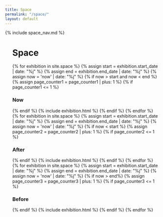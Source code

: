 ```yaml
---
title: Space
permalink: "/space/"
layout: default
---
```


<!-- Space navigation spacer -->
<div class="sm-col md-col-2 lg-col-2 xs-hide sm-hide mt3">
    {% include space_nav.md %}
</div>

<ul class="list-reset col-11 sm-col sm-col-12 md-col-10 lg-col-10 mt3 mx-auto">
    <h1 class="hide">Space</h1>
    {% for exhibition in site.space %}
    {% assign start = exhibition.start_date | date: "%j" %}
    {% assign end = exhibition.end_date | date: "%j" %}
    {% assign now = 'now' | date: "%j" %}
        {% if now > start and now < end %}
            {% assign page_counter1 = page_counter1 | plus: 1 %}
            {% if page_counter1 <= 1 %}
            <h3 class="h6 regular caps gray mt0 mb2">Now</h3>
            {% endif %}
        {% include exhibition.html %}
        {% endif %}
    {% endfor %}
    {% for exhibition in site.space %}
    {% assign start = exhibition.start_date | date: "%j" %}
    {% assign end = exhibition.end_date | date: "%j" %}
    {% assign now = 'now' | date: "%j" %}
        {% if now < start %}
            {% assign page_counter2 = page_counter2 | plus: 1 %}
            {% if page_counter2 <= 1 %}
            <h3 class="h6 regular caps gray my2">After</h3>
            {% endif %}
        {% include exhibition.html %}
        {% endif %}
    {% endfor %}
    {% for exhibition in site.space %}
    {% assign start = exhibition.start_date | date: "%j" %}
    {% assign end = exhibition.end_date | date: "%j" %}
    {% assign now = 'now' | date: "%j" %}
        {% if now > end%}
            {% assign page_counter3 = page_counter3 | plus: 1 %}
            {% if page_counter3 <= 1 %}
            <h3 class="h6 regular caps gray my2">Before</h3>
            {% endif %}
        {% include exhibition.html %}
        {% endif %}
    {% endfor %}
</ul>
